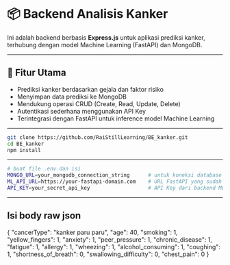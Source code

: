 # 📦 Backend Analisis Kanker

Ini adalah backend berbasis **Express.js** untuk aplikasi prediksi kanker, terhubung dengan model Machine Learning (FastAPI) dan MongoDB.

---

## 🚀 Fitur Utama

- Prediksi kanker berdasarkan gejala dan faktor risiko
- Menyimpan data prediksi ke MongoDB
- Mendukung operasi CRUD (Create, Read, Update, Delete)
- Autentikasi sederhana menggunakan API Key
- Terintegrasi dengan FastAPI untuk inference model Machine Learning

---

```bash
git clone https://github.com/RaiStillLearning/BE_kanker.git
cd BE_kanker
npm install
```

---

```bash
# buat file .env dan isi
MONGO_URL=your_mongodb_connection_string      # untuk koneksi database
ML_API_URL=https://your-fastapi-domain.com    # URL FastAPI yang sudah dideploy
API_KEY=your_secret_api_key                   # API Key dari backend ML
```

---


## Isi body raw json
{
  "cancerType": "kanker paru paru",
  "age": 40,
  "smoking": 1,
  "yellow_fingers": 1,
  "anxiety": 1,
  "peer_pressure": 1,
  "chronic_disease": 1,
  "fatigue": 1,
  "allergy": 1,
  "wheezing": 1,
  "alcohol_consuming": 1,
  "coughing": 1,
  "shortness_of_breath": 0,
  "swallowing_difficulty": 0,
  "chest_pain": 0
}

